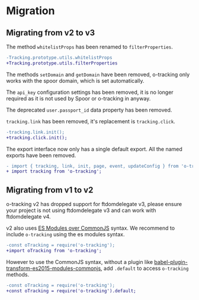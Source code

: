 
# Migration

## Migrating from v2 to v3

The method `whitelistProps` has been renamed to `filterProperties`.
```diff
-Tracking.prototype.utils.whitelistProps
+Tracking.prototype.utils.filterProperties
```

The methods `setDomain` and `getDomain` have been removed, o-tracking only works with the spoor domain, which is set automatically.

The `api_key` configuration settings has been removed, it is no longer required as it is not used by Spoor or o-tracking in anyway.

The deprecated `user.passport_id` data property has been removed.

`tracking.link` has been removed, it's replacement is `tracking.click`.
```diff
-tracking.link.init();
+tracking.click.init();
```

The export interface now only has a single default export. All the named exports have been removed.

```diff
- import { tracking, link, init, page, event, updateConfig } from 'o-tracking';
+ import tracking from 'o-tracking';
```

## Migrating from v1 to v2

o-tracking v2 has dropped support for ftdomdelegate v3, please ensure your project is not using ftdomdelegate v3 and can work with ftdomdelegate v4.

v2 also uses [ES Modules over CommonJS](https://hacks.mozilla.org/2018/03/es-modules-a-cartoon-deep-dive/) syntax. We recommend to include `o-tracking` using the es modules syntax.

```diff
-const oTracking = require('o-tracking');
+import oTracking from 'o-tracking';
```

However to use the CommonJS syntax, without a plugin like [babel-plugin-transform-es2015-modules-commonjs](https://babeljs.io/docs/en/babel-plugin-transform-es2015-modules-commonjs), add `.default` to access `o-tracking` methods.

```diff
-const oTracking = require('o-tracking');
+const oTracking = require('o-tracking').default;
```
